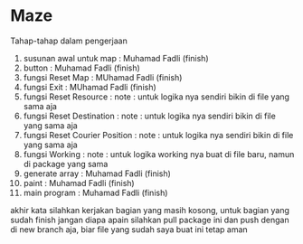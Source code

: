 # Maze
Tahap-tahap dalam pengerjaan
1. susunan awal untuk map : Muhamad Fadli (finish)
2. button : Muhamad Fadli (finish)
3. fungsi Reset Map : MUhamad Fadli (finish)
4. fungsi Exit : MUhamad Fadli (finish)
5. fungsi Reset Resource :
    note : untuk logika nya sendiri bikin di file yang sama aja
6. fungsi Reset Destination :
    note : untuk logika nya sendiri bikin di file yang sama aja 
7. fungsi Reset Courier Position :
    note : untuk logika nya sendiri bikin di file yang sama aja
8. fungsi Working :
    note : untuk logika working nya buat di file baru, namun di package yang sama
9. generate array : Muhamad Fadli (finish)
10. paint : Muhamad Fadli (finish)
11. main program : Muhamad Fadli (finish)

akhir kata
silahkan kerjakan bagian yang masih kosong, untuk bagian yang sudah finish jangan diapa apain 
silahkan pull package ini dan push dengan di new branch aja, biar file yang sudah saya buat ini tetap aman

